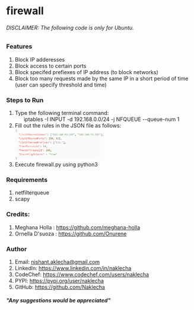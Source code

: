 # firewall
###### *DISCLAIMER: The following code is only for Ubuntu.*

### Features
1) Block IP adderesses
2) Block access to certain ports 
3) Block specifed prefiexes of IP address (to block networks)
4) Block too many requests made by the same IP in a short period of time (user can specify threshold and time)

### Steps to Run
1) Type the following terminal command: 
<br>&nbsp;&nbsp;&nbsp;&nbsp;&nbsp;&nbsp;iptables -I INPUT -d 192.168.0.0/24 -j NFQUEUE --queue-num 1
2) Fill out the rules in the JSON file as follows:
<br><img src = "/screenshots/config.PNG" width="50%"></img><br>
3) Execute firewall.py using python3

### Requirements
1) netfilterqueue
2) scapy

### Credits:
1) Meghana Holla : https://github.com/meghana-holla
1) Ornella D'suoza : https://github.com/Onurene

### Author

1) Email: nishant.aklecha@gmail.com
2) LinkedIn: https://www.linkedin.com/in/naklecha
3) CodeChef: https://www.codechef.com/users/naklecha
4) PYPI: https://pypi.org/user/naklecha
5) GitHub: https://github.com/Naklecha

##### *"Any suggestions would be appreciated"*
